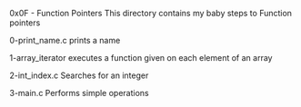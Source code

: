 0x0F - Function Pointers
This directory contains my baby steps to Function pointers

0-print_name.c
prints a name

1-array_iterator
executes a function given on each element of an array

2-int_index.c
Searches for an integer

3-main.c
Performs simple operations

